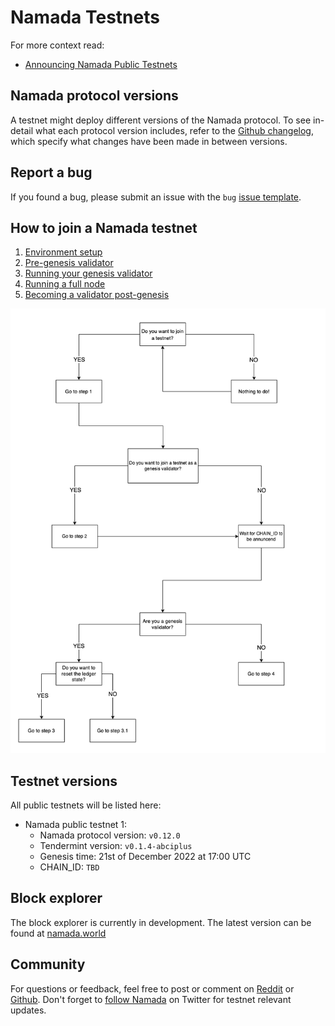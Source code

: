 # Namada Testnets

For more context read:
- [Announcing Namada Public Testnets](https://blog.namada.net/announcing-namada-public-testnets/)

## Namada protocol versions

A testnet might deploy different versions of the Namada protocol. To see in-detail what each protocol version includes, refer to the [Github changelog](https://github.com/anoma/namada/tree/main/.changelog), which specify what changes have been made in between versions.

## Report a bug

If you found a bug, please submit an issue with the `bug` [issue template](https://github.com/anoma/namada/issues/new/choose).

## How to join a Namada testnet
  1. [Environment setup](./testnets/environment-setup.md)
  2. [Pre-genesis validator](./testnets/pre-genesis-validator.md)
  3. [Running your genesis validator](./testnets/run-your-genesis-validator.md)
  4. [Running a full node](./testnets/running-a-full-node.md)
  5. [Becoming a validator post-genesis](./testnets/post-genesis-validator.md)

![testnet_flowchart](../images/testnet_flowchart.png)

## Testnet versions
All public testnets will be listed here:
- Namada public testnet 1:
  - Namada protocol version: `v0.12.0`
  - Tendermint version: `v0.1.4-abciplus`
  - Genesis time: 21st of December 2022 at 17:00 UTC
  - CHAIN_ID: `TBD`

## Block explorer
The block explorer is currently in development. The latest version can be found at [namada.world](https://namada.world/)

## Community
For questions or feedback, feel free to post or comment on [Reddit](https://www.reddit.com/r/namada) or [Github](https://github.com/anoma/namada/issues). Don't forget to [follow Namada](https://twitter.com/namadanetwork) on Twitter for testnet relevant updates.